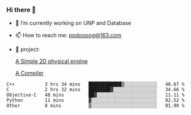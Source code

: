 ### Hi there 👋
- 🔭 I’m currently working on UNP and Database
  
- 📫 How to reach me: ppdoooog@163.com

- 🚄 project:

  [A Simple 2D physical engine](https://github.com/bupt-juniorTeam/Case2D-lite-with-Csharp)

  [A Compiler](https://github.com/bupt-juniorTeam/compiler)
  
  
<!--START_SECTION:waka-->
```text
C++           3 hrs 34 mins   ████████████▒░░░░░░░░░░░░   48.67 % 
C             2 hrs 32 mins   ████████▓░░░░░░░░░░░░░░░░   34.66 % 
Objective-C   48 mins         ██▓░░░░░░░░░░░░░░░░░░░░░░   11.11 % 
Python        11 mins         ▓░░░░░░░░░░░░░░░░░░░░░░░░   02.52 % 
Other         8 mins          ▒░░░░░░░░░░░░░░░░░░░░░░░░   01.90 % 
```
<!--END_SECTION:waka-->

  <!--[blog](https://ppdog0.github.io/index) (lack of content)-->
  
<!--
  [java ee backend](https://github.com/ppdog0/java-ee-project)
    [python flask backend](https://github.com/NeilKleistGao/cloud-forest)
-->
  <!--
  ![Github Stats](https://github-readme-stats.vercel.app/api?username=ppdog0)
-->


<!--
**ppdog0/ppdog0** is a ✨ _special_ ✨ repository because its `README.md` (this file) appears on your GitHub profile.

Here are some ideas to get you started:

- 🔭 I’m currently working on ...
- 🌱 I’m currently learning ...
- 👯 I’m looking to collaborate on ...
- 🤔 I’m looking for help with ...
- 💬 Ask me about ...
- 📫 How to reach me: ...
- 😄 Pronouns: ...
- ⚡ Fun fact: ...
-->
